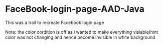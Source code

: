 # FaceBook-login-page-AAD-Java

This was a trail to recreate Facebook login page

Note: the color cordition is off as i wanted to make everything visiable(hint color was not changing and hence 
      become invisible in white background
